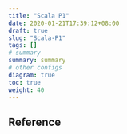 ```yaml
---
title: "Scala P1"
date: 2020-01-21T17:39:12+08:00
draft: true
slug: "Scala-P1"
tags: []
# summary
summary: summary
# other configs
diagram: true
toc: true
weight: 40
---
```



## Reference
